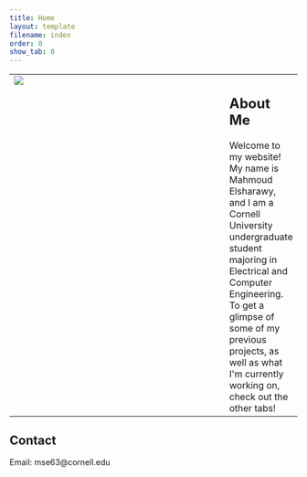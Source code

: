 ```yaml
---
title: Home
layout: template
filename: index
order: 0
show_tab: 0
--- 
```


<table style="border:none">
<tr style="border:none">
    <td style="border:none;width:400px;vertical-align:top"><img src = "Mahmoud.jpg"></td>
    <td styke="border:none;vertical-align:top"> <h2>About Me</h2>
Welcome to my website! My name is Mahmoud Elsharawy, and I am a Cornell University undergraduate student majoring in Electrical and Computer Engineering. To get a glimpse of some of my previous projects, as well as what I'm currently working on, check out the other tabs!</td>
</tr>
</table> 
<h2>Contact</h2>
Email: mse63@cornell.edu
</p>
